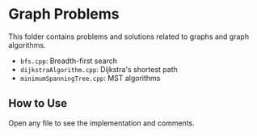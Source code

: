 # Graph Problems

This folder contains problems and solutions related to graphs and graph algorithms.

- `bfs.cpp`: Breadth-first search
- `dijkstraAlgorithm.cpp`: Dijkstra's shortest path
- `minimumSpanningTree.cpp`: MST algorithms

## How to Use
Open any file to see the implementation and comments.
